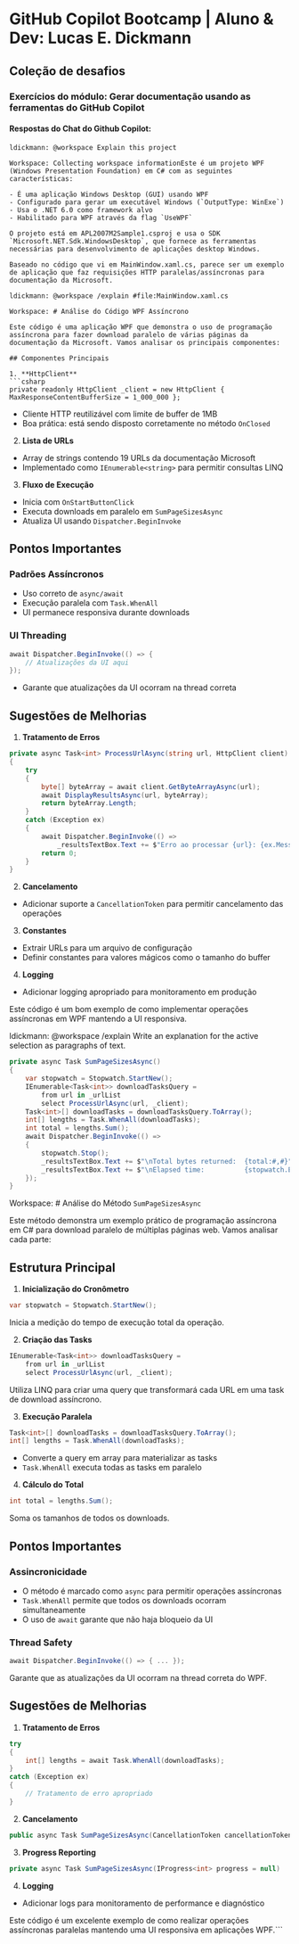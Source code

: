 # GitHub Copilot Bootcamp | Aluno & Dev: Lucas E. Dickmann

## Coleção de desafios

### Exercícios do módulo: Gerar documentação usando as ferramentas do GitHub Copilot

#### Respostas do Chat do Github Copilot:

````
ldickmann: @workspace Explain this project

Workspace: Collecting workspace informationEste é um projeto WPF (Windows Presentation Foundation) em C# com as seguintes características:

- É uma aplicação Windows Desktop (GUI) usando WPF
- Configurado para gerar um executável Windows (`OutputType: WinExe`)
- Usa o .NET 6.0 como framework alvo
- Habilitado para WPF através da flag `UseWPF`

O projeto está em APL2007M2Sample1.csproj e usa o SDK `Microsoft.NET.Sdk.WindowsDesktop`, que fornece as ferramentas necessárias para desenvolvimento de aplicações desktop Windows.

Baseado no código que vi em MainWindow.xaml.cs, parece ser um exemplo de aplicação que faz requisições HTTP paralelas/assíncronas para documentação da Microsoft.

ldickmann: @workspace /explain #file:MainWindow.xaml.cs

Workspace: # Análise do Código WPF Assíncrono

Este código é uma aplicação WPF que demonstra o uso de programação assíncrona para fazer download paralelo de várias páginas da documentação da Microsoft. Vamos analisar os principais componentes:

## Componentes Principais

1. **HttpClient**
```csharp
private readonly HttpClient _client = new HttpClient { MaxResponseContentBufferSize = 1_000_000 };
````

- Cliente HTTP reutilizável com limite de buffer de 1MB
- Boa prática: está sendo disposto corretamente no método `OnClosed`

2. **Lista de URLs**

- Array de strings contendo 19 URLs da documentação Microsoft
- Implementado como `IEnumerable<string>` para permitir consultas LINQ

3. **Fluxo de Execução**

- Inicia com `OnStartButtonClick`
- Executa downloads em paralelo em `SumPageSizesAsync`
- Atualiza UI usando `Dispatcher.BeginInvoke`

## Pontos Importantes

### Padrões Assíncronos

- Uso correto de `async/await`
- Execução paralela com `Task.WhenAll`
- UI permanece responsiva durante downloads

### UI Threading

```csharp
await Dispatcher.BeginInvoke(() => {
    // Atualizações da UI aqui
});
```

- Garante que atualizações da UI ocorram na thread correta

## Sugestões de Melhorias

1. **Tratamento de Erros**

```csharp
private async Task<int> ProcessUrlAsync(string url, HttpClient client)
{
    try
    {
        byte[] byteArray = await client.GetByteArrayAsync(url);
        await DisplayResultsAsync(url, byteArray);
        return byteArray.Length;
    }
    catch (Exception ex)
    {
        await Dispatcher.BeginInvoke(() =>
            _resultsTextBox.Text += $"Erro ao processar {url}: {ex.Message}\n");
        return 0;
    }
}
```

2. **Cancelamento**

- Adicionar suporte a `CancellationToken` para permitir cancelamento das operações

3. **Constantes**

- Extrair URLs para um arquivo de configuração
- Definir constantes para valores mágicos como o tamanho do buffer

4. **Logging**

- Adicionar logging apropriado para monitoramento em produção

Este código é um bom exemplo de como implementar operações assíncronas em WPF mantendo a UI responsiva.

ldickmann: @workspace /explain Write an explanation for the active selection as paragraphs of text.

```csharp
private async Task SumPageSizesAsync()
{
    var stopwatch = Stopwatch.StartNew();
    IEnumerable<Task<int>> downloadTasksQuery =
        from url in _urlList
        select ProcessUrlAsync(url, _client);
    Task<int>[] downloadTasks = downloadTasksQuery.ToArray();
    int[] lengths = Task.WhenAll(downloadTasks);
    int total = lengths.Sum();
    await Dispatcher.BeginInvoke(() =>
    {
        stopwatch.Stop();
        _resultsTextBox.Text += $"\nTotal bytes returned:  {total:#,#}";
        _resultsTextBox.Text += $"\nElapsed time:          {stopwatch.Elapsed}\n";
    });
}
```

Workspace: # Análise do Método `SumPageSizesAsync`

Este método demonstra um exemplo prático de programação assíncrona em C# para download paralelo de múltiplas páginas web. Vamos analisar cada parte:

## Estrutura Principal

1. **Inicialização do Cronômetro**

```csharp
var stopwatch = Stopwatch.StartNew();
```

Inicia a medição do tempo de execução total da operação.

2. **Criação das Tasks**

```csharp
IEnumerable<Task<int>> downloadTasksQuery =
    from url in _urlList
    select ProcessUrlAsync(url, _client);
```

Utiliza LINQ para criar uma query que transformará cada URL em uma task de download assíncrono.

3. **Execução Paralela**

```csharp
Task<int>[] downloadTasks = downloadTasksQuery.ToArray();
int[] lengths = Task.WhenAll(downloadTasks);
```

- Converte a query em array para materializar as tasks
- `Task.WhenAll` executa todas as tasks em paralelo

4. **Cálculo do Total**

```csharp
int total = lengths.Sum();
```

Soma os tamanhos de todos os downloads.

## Pontos Importantes

### Assincronicidade

- O método é marcado como `async` para permitir operações assíncronas
- `Task.WhenAll` permite que todos os downloads ocorram simultaneamente
- O uso de `await` garante que não haja bloqueio da UI

### Thread Safety

```csharp
await Dispatcher.BeginInvoke(() => { ... });
```

Garante que as atualizações da UI ocorram na thread correta do WPF.

## Sugestões de Melhorias

1. **Tratamento de Erros**

```csharp
try
{
    int[] lengths = await Task.WhenAll(downloadTasks);
}
catch (Exception ex)
{
    // Tratamento de erro apropriado
}
```

2. **Cancelamento**

```csharp
public async Task SumPageSizesAsync(CancellationToken cancellationToken = default)
```

3. **Progress Reporting**

```csharp
private async Task SumPageSizesAsync(IProgress<int> progress = null)
```

4. **Logging**

- Adicionar logs para monitoramento de performance e diagnóstico

Este código é um excelente exemplo de como realizar operações assíncronas paralelas mantendo uma UI responsiva em aplicações WPF.```
